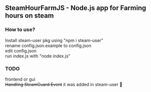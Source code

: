 <h2> SteamHourFarmJS - Node.js app for Farming hours on steam </h2>


<h3>How to use?</h3>


Install steam-user pkg using "npm i steam-user"<br/>
rename config.json.example to config.json<br/>
edit config.json<br/>
run index.js with "node index.js"<br/>

<h3>TODO</h3>


frontend or gui<br/>
~~Handling SteamGuard Event~~ it was added in steam-user :facepalm:


